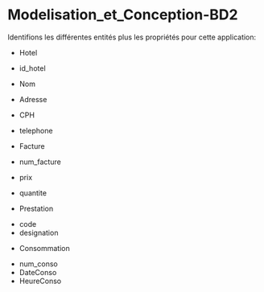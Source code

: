 # Modelisation_et_Conception-BD2

Identifions les différentes entités plus les propriétés pour cette application:

 * Hotel
 
 - id_hotel
 
 - Nom
 
 - Adresse
 
 - CPH
 
 - telephone
 
 * Facture
 
 - num_facture
 
 - prix
 
 - quantite
 
 * Prestation
 
 - code
 - designation

* Consommation

- num_conso
- DateConso
- HeureConso

